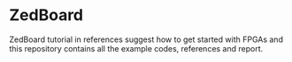# ZedBoard
ZedBoard tutorial in references suggest how to get started with FPGAs and this repository contains all the example codes, references and report. 
